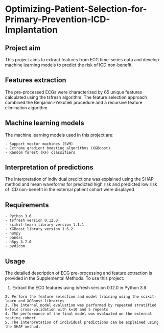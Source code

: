 # Optimizing-Patient-Selection-for-Primary-Prevention-ICD-Implantation

## Project aim
This project aims to extract features from ECG time-series data and develop machine learning models to predict the risk of ICD non-benefit.

## Features extraction
The pre-processed ECGs were characterized by 65 unique features calculated using the tsfresh algorithm. The feature selection approach combined the Benjamini-Yekutieli procedure and a recursive feature elimination algorithm.

## Machine learning models
The machine learning models used in this project are:
```
- Support vector machines (SVM)
- Extreme gradient boosting algorithms (XGBoost)
- Random forest (RF) classifiers
```

## Interpretation of predictions
The interpretation of individual predictions was explained using the SHAP method and mean waveforms for predicted high risk and predicted low risk of ICD non-benefit in the external patient cohort were displayed.

## Requirements
```
- Python 3.6
- tsfresh version 0.12.0
- scikit-learn library version 1.1.1
- XGBoost library version 1.6.2
- numpy
- pandas
- h5py 3.7.0
- pydicom
```

## Usage
The detailed description of ECG pre-processing and feature extraction is provided in the Supplemental Methods. To use this project:
1. Extract the ECG features using tsfresh version 0.12.0 in Python 3.6
```
2. Perform the feature selection and model training using the scikit-learn and XGBoost libraries
3. The internal model evaluation was performed by repeated stratified k-fold cross-validation with k=10 and 5 repeats
4. The performance of the final model was evaluated on the external testing cohort
5. The interpretation of individual predictions can be explained using the SHAP method.
```
